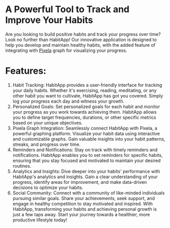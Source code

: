 # A Powerful Tool to Track and Improve Your Habits
Are you looking to build positive habits and track your progress over time? Look no further than HabitApp! Our innovative application is designed to help you develop and maintain healthy habits, with the added feature of integrating with <a href="https://pixe.la/">Pixela</a> graph for visualizing your progress.

# Features:
1. Habit Tracking: HabitApp provides a user-friendly interface for tracking your daily habits. Whether it's exercising, reading, meditating, or any other habit you want to cultivate, HabitApp has got you covered. Simply log your progress each day and witness your growth.
2. Personalized Goals: Set personalized goals for each habit and monitor your progress as you work towards achieving them. HabitApp allows you to define target frequencies, durations, or other specific metrics based on your unique objectives.
3. Pixela Graph Integration: Seamlessly connect HabitApp with Pixela, a powerful graphing platform. Visualize your habit data using interactive and customizable graphs. Gain valuable insights into your habit patterns, streaks, and progress over time.
4. Reminders and Notifications: Stay on track with timely reminders and notifications. HabitApp enables you to set reminders for specific habits, ensuring that you stay focused and motivated to maintain your desired routines.
5. Analytics and Insights: Dive deeper into your habits' performance with HabitApp's analytics and insights. Gain a clear understanding of your progress, identify areas for improvement, and make data-driven decisions to optimize your habits.
6. Social Community: Connect with a community of like-minded individuals pursuing similar goals. Share your achievements, seek support, and engage in healthy competition to stay motivated and inspired.
   With HabitApp, transforming your habits and achieving personal growth is just a few taps away. Start your journey towards a healthier, more productive lifestyle today!
